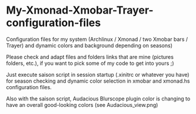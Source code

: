 # My-Xmonad-Xmobar-Trayer-configuration-files
Configuration files for my system (Archlinux / Xmonad / two Xmobar bars / Trayer) and dynamic colors and background depending on seasons)

Please check and adapt files and folders links that are mine (pictures folders, etc.), if you want to pick some of my code to get into yours ;)

Just execute saison script in session startup (.xinitrc or whatever you have) for season checking and dynamic color selection in xmobar and xmonad.hs configuration files.

Also with the saison script, Audacious Blurscope plugin color is changing to have an overall good-looking colors (see Audacious_view.png)
